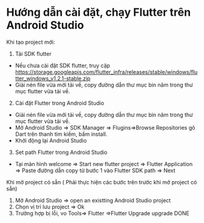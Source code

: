 # Hướng dẫn cài đặt, chạy Flutter trên Android Studio

Khi tạo project mới:

1. Tải SDK flutter
+ Nếu chưa cài đặt SDK flutter, truy cập https://storage.googleapis.com/flutter_infra/releases/stable/windows/flutter_windows_v1.2.1-stable.zip
+ Giải nén file vừa mới tải về, copy đường dẫn thư mục bin năm trong thư mục flutter vừa tải về.
2. Cài đặt Flutter trong Android Studio
+ Giải nén file vừa mới tải về, copy đường dẫn thư mục bin năm trong thư mục flutter vừa tải về.
+ Mở Android Studio => SDK Manager => Flugins=>Browse Repositories gõ Dart trên thanh tìm kiếm, bấm install.
+ Khởi động lại Android Studio
3. Set path Flutter trong Android Studio
+ Tại màn hình welcome => Start new flutter project => Flutter Application => Paste đường dẫn copy từ bước 1 vào Flutter SDK path => Next

Khi mở project có sẵn ( Phải thực hiện các bước trên trước khi mở project có sẵn)
1. Mở Android Studio => open an existting Android Studio project
2. Chọn vị trí lưu project => Ok
3. Trường hợp bị lỗi, vo Tools=> Flutter =>Flutter Upgrade upgrade
DONE
